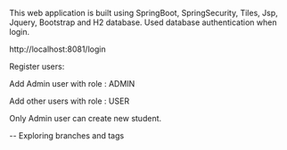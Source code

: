 This web application is built using SpringBoot, SpringSecurity, Tiles, Jsp, Jquery, Bootstrap and H2 database.
Used database authentication when login.

http://localhost:8081/login

Register users:

Add Admin user with role : ADMIN

Add other users with role : USER

Only Admin user can create new student.

--
Exploring branches and tags

